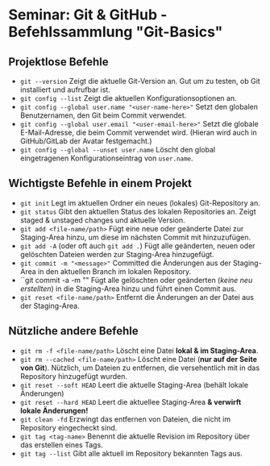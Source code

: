 # Seminar: Git & GitHub - Befehlssammlung "Git-Basics"

## Projektlose Befehle
* ``git --version`` Zeigt die aktuelle Git-Version an. Gut um zu testen, ob Git installiert und aufrufbar ist.
* ``git config --list`` Zeigt die aktuellen Konfigurationsoptionen an.
* ``git config --global user.name "<user-name-here>"`` Setzt den globalen Benutzernamen, den Git beim Commit verwendet.
* ``git config --global user.email "<user-email-here>"`` Setzt die globale E-Mail-Adresse, die beim Commit verwendet wird. (Hieran wird auch in GitHub/GitLab der Avatar festgemacht.)
* ``git config --global --unset user.name`` Löscht den global eingetragenen Konfigurationseintrag von ``user.name``.  
  
## Wichtigste Befehle in einem Projekt
* ``git init`` Legt im aktuellen Ordner ein neues (lokales) Git-Repository an.
* ``git status`` Gibt den aktuellen Status des lokalen Repositories an. Zeigt staged & unstaged changes und aktuelle Version.
* ``git add <file-name/path>`` Fügt eine neue oder geänderte Datei zur Staging-Area hinzu, um diese im nächsten Commit mit hinzuzufügen.
* ``git add -A`` (oder oft auch ``git add .``) Fügt alle geänderten, neuen oder gelöschten Dateien werden zur Staging-Area hinzugefügt.
* ``git commit -m "<message>"`` Committed die Änderungen aus der Staging-Area in den aktuellen Branch im lokalen Repository.
* ``git commit -a -m "<message>" Fügt alle gelöschten oder geänderten (_keine neu erstellten_) in die Staging-Area hinzu und führt einen Commit aus.
* ``git reset <file-name/path>`` Entfernt die Änderungen an der Datei aus der Staging-Area.

## Nützliche andere Befehle
* ``git rm -f <file-name/path>`` Löscht eine Datei __lokal & im Staging-Area__.
* ``git rm --cached <file-name/path>`` Löscht eine Datei (__nur auf der Seite von Git__). Nützlich, um Dateien zu entfernen, die versehentlich mit in das Repository hinzugefügt wurden.
* ``git reset --soft HEAD`` Leert die aktuelle Staging-Area (behält lokale Änderungen)
* ``git reset --hard HEAD`` Leert die aktuellee Staging-Area __& verwirft lokale Änderungen!__
* ``git clean -fd`` Erzwingt das entfernen von Dateien, die nicht im Repository eingecheckt sind.
* ``git tag <tag-name>`` Benennt die aktuelle Revision im Repository über das erstellen eines Tags.
* ``git tag --list`` Gibt alle aktuell im Repository bekannten Tags aus.
